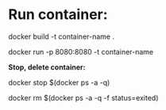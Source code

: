 <!DOCTYPE html>
<html>
<body>

<h1><b>Run container:</b></h1>
<p>docker build -t container-name . </p>
<p>docker run -p 8080:8080 -t container-name</p>
<p><b>Stop, delete container:</b></p>
<p>docker stop $(docker ps -a -q)</p>
<p>docker rm $(docker ps -a -q -f status=exited)</p>
</body>
</html>
